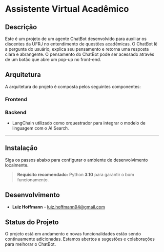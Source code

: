 # Assistente Virtual Acadêmico

## Descrição
Este é um projeto de um agente ChatBot desenvolvido para auxiliar os discentes da UFRJ no entendimento de questões acadêmicas. 
O ChatBot lê a pergunta do usuário, explica seu pensamento e retorna uma resposta clara e abrangente. 
O pensamento do ChatBot pode ser acessado através de um botão que abre um pop-up no front-end.

## Arquitetura
A arquitetura do projeto é composta pelos seguintes componentes:

### Frontend


### Backend

- LangChain utilizado como orquestrador para integrar o modelo de linguagem com o AI Search.

---

## Instalação

Siga os passos abaixo para configurar o ambiente de desenvolvimento localmente.

> **Requisito recomendado:** Python **3.10** para garantir o bom funcionamento.



## Desenvolvimento
* **Luiz Hoffmann** - [luiz.hoffmann94@gmail.com](mailto:luiz.hoffmann94@gmail.com)

## Status do Projeto
O projeto está em andamento e novas funcionalidades estão sendo continuamente adicionadas. 
Estamos abertos a sugestões e colaborações para melhorar o ChatBot.